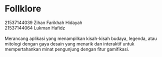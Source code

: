 # Follklore
21537144039 Zihan Farikhah Hidayah <br>
21537144064 Lukman Hafidz <br><br>
Merancang aplikasi yang menampilkan kisah-kisah budaya, legenda, atau mitologi dengan gaya desain yang menarik dan interaktif untuk mempertahankan minat pengunjung dengan fitur gamifikasi.
